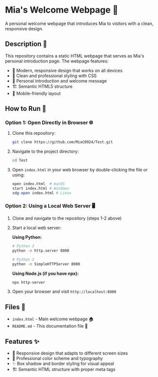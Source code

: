 # Mia's Welcome Webpage 🌟

A personal welcome webpage that introduces Mia to visitors with a clean, responsive design.

## Description 📝

This repository contains a static HTML webpage that serves as Mia's personal introduction page. The webpage features:

- 📱 Modern, responsive design that works on all devices
- 🎨 Clean and professional styling with CSS
- 👋 Personal introduction and welcome message
- 🏗️ Semantic HTML5 structure
- 📲 Mobile-friendly layout

## How to Run 🚀

### Option 1: Open Directly in Browser 🌐
1. Clone this repository:
   ```bash
   git clone https://github.com/MiaC0924/Test.git
   ```
2. Navigate to the project directory:
   ```bash
   cd Test
   ```
3. Open `index.html` in your web browser by double-clicking the file or using:
   ```bash
   open index.html  # macOS
   start index.html # Windows
   xdg-open index.html # Linux
   ```

### Option 2: Using a Local Web Server 🖥️
1. Clone and navigate to the repository (steps 1-2 above)
2. Start a local web server:
   
   **Using Python:**
   ```bash
   # Python 3
   python -m http.server 8000
   
   # Python 2
   python -m SimpleHTTPServer 8000
   ```
   
   **Using Node.js (if you have npx):**
   ```bash
   npx http-server
   ```

3. Open your browser and visit `http://localhost:8000`

## Files 📁

- `index.html` - Main welcome webpage 🏠
- `README.md` - This documentation file 📖

## Features ✨

- 📱 Responsive design that adapts to different screen sizes
- 🎨 Professional color scheme and typography
- ✨ Box shadow and border styling for visual appeal
- 🏗️ Semantic HTML structure with proper meta tags
